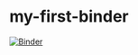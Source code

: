 # my-first-binder

[![Binder](https://mybinder.org/badge_logo.svg)](https://mybinder.org/v2/gh/nakimys2/my-first-binder/main)

